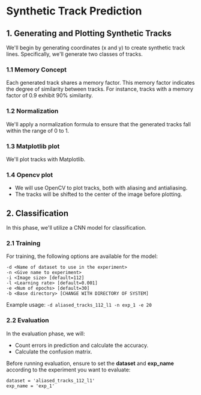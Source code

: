 # Synthetic Track Prediction

## 1. Generating and Plotting Synthetic Tracks

We'll begin by generating coordinates (x and y) to create synthetic track lines. Specifically, we'll generate two classes of tracks.

### 1.1 Memory Concept

Each generated track shares a memory factor. This memory factor indicates the degree of similarity between tracks. For instance, tracks with a memory factor of
0.9 exhibit 90% similarity.

### 1.2 Normalization

We'll apply a normalization formula to ensure that the generated tracks fall within the range of 0 to 1.

### 1.3 Matplotlib plot

We'll plot tracks with Matplotlib.

### 1.4 Opencv plot

- We will use OpenCV to plot tracks, both with aliasing and antialiasing.
- The tracks will be shifted to the center of the image before plotting.

## 2. Classification

In this phase, we'll utilize a CNN model for classification.

### 2.1 Training

For training, the following options are available for the model:

```
-d <Name of dataset to use in the experiment>
-n <Give name to experiment>
-i <Image size> [default=112]
-l <Learning rate> [default=0.001]
-e <Num of epochs> [default=30]
-b <Base directory> [CHANGE WITH DIRECTORY OF SYSTEM]
```

Example usage: ```-d aliased_tracks_112_l1 -n exp_1 -e 20```

### 2.2 Evaluation

In the evaluation phase, we will:

- Count errors in prediction and calculate the accuracy.
- Calculate the confusion matrix.

Before running evaluation, ensure to set the **dataset** and **exp_name** according to the experiment you want to evaluate:

```
dataset = 'aliased_tracks_112_l1'
exp_name = 'exp_1'
```
